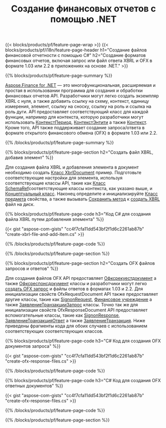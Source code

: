 ﻿---
title: Создание финансовых отчетов с помощью .NET
url: /ru/net/create/
description:  Код C# для создания финансовых отчетов в XBRL и OFX файлов запросов или ответов через библиотеку .NET.
---
{{< blocks/products/pf/feature-page-wrap >}}
{{< blocks/products/pf/i18n/feature-page-header h1="Создание файлов финансовой отчетности с помощью C#" h2="Создание форматов финансовых отчетов, включая запрос или файл ответа XBRL и OFX в формате 1.03 или 2.2 в приложениях на основе .NET." >}}

{{% blocks/products/pf/feature-page-summary %}}

[Aspose.Finance for .NET](https://products.aspose.com/finance/net/) — это многофункциональная, расширяемая и простая в использовании программа для создания и обработки финансовых отчетов API. Разработчики могут легко создать экземпляр XBRL с нуля, а также добавить ссылку на схему, контекст, единицу измерения, элемент, ссылку на сноску, ссылку на роль и 
ссылка на роль дуги. API предоставляет соответствующий класс для каждой функции, например для контекста, которую разработчики могут использовать [КонтекстПериод](https://apireference.aspose.com/finance/net/aspose.finance.xbrl/contextperiod), [КонтекстЭнтити](https://apireference.aspose.com/finance/net/aspose.finance.xbrl/contextentity) а также [Контекст](https://apireference.aspose.com/finance/net/aspose.finance.xbrl/context). 
Кроме того, API также поддерживает создание запроса/ответа в формате открытого финансового обмена (OFX) в формате 1.03 или 2.2.

{{% /blocks/products/pf/feature-page-summary %}}

{{% blocks/products/pf/feature-page-section h2="Создать файл XBRL, добавив элемент" %}}

Для создания файла XBRL и добавления элемента в документ необходимо создать [Класс XbrlDocument](https://apireference.aspose.com/finance/net/aspose.finance.xbrl/xbrldocument) пример. Подготовьте соответствующие настройки для элемента, используя соответствующие классы API, такие как [Класс SchemaRef](https://apireference.aspose.com/finance/net/aspose.finance.xbrl/schemaref)соответствующие классы контекста, как указано выше, и [Концептуальный класс](https://apireference.aspose.com/finance/net/aspose.finance.xbrl/concept). Наконец определите и инициализируйте [Класс предмета](https://apireference.aspose.com/finance/net/aspose.finance.xbrl/item) свойства, а также вызывать [Сохранить метод](https://apireference.aspose.com/finance/net/aspose.finance.xbrl.xbrldocument/save/methods/1) к [создать XBRL](https://products.aspose.com/finance/net/create/xbrl/) файл на диск.

{{% blocks/products/pf/feature-page-code h3="Код C# для создания файла XBRL путем добавления элемента" %}}

{{< gist "aspose-com-gists" "cc4f7cfa11dd543bf2f1d6c2261ab87b" "create-xbrl-file-and-add-item.cs" >}} 

{{% /blocks/products/pf/feature-page-code %}}

{{% /blocks/products/pf/feature-page-section %}}

{{% blocks/products/pf/feature-page-section h2="Создать OFX файлов запросов и ответов" %}}


Для создания файлов OFX API предоставляет [Офксрекуестдокумент](https://apireference.aspose.com/finance/net/aspose.finance.ofx/ofxrequestdocument) а также [Офксреспонсдокумент](https://apireference.aspose.com/finance/net/aspose.finance.ofx/ofxresponsedocument) классы и разработчики могут легко [создать OFX запрос](https://products.aspose.com/finance/net/create/ofx-request/) и файлы ответов в форматах 1.03 и 2.2. Для инициализации свойств OfxRequestDocument API также предоставляет другие классы, такие как [SignonRequest](https://apireference.aspose.com/finance/net/aspose.finance.ofx.signon/signonrequest), [Финансовое учреждение](https://apireference.aspose.com/finance/net/aspose.finance.ofx.signon/financialinstitution) а также [ЗаявлениеТранзакцииЗапрос](https://apireference.aspose.com/finance/net/aspose.finance.ofx.bank/statementtransactionrequest) классы. Точно так же для инициализации свойств OfxResponseDocument API предоставляет вспомогательные классы, такие как [SignonResponse](https://apireference.aspose.com/finance/net/aspose.finance.ofx.signon/signonresponse),  [ЗаявлениеТранзакцияОтвет](https://apireference.aspose.com/finance/net/aspose.finance.ofx.bank/statementtransactionresponse) а также [ЗаявлениеТранзакция](https://apireference.aspose.com/finance/net/aspose.finance.ofx/statementtransaction). Ниже приведены фрагменты кода для обоих случаев с использованием соответствующих соответствующих классов.

{{% blocks/products/pf/feature-page-code h3="C# Код для создания OFX документов запроса" %}}

{{< gist "aspose-com-gists" "cc4f7cfa11dd543bf2f1d6c2261ab87b" "create-ofx-response-files.cs" >}} 

{{% /blocks/products/pf/feature-page-code %}}

{{% blocks/products/pf/feature-page-code h3="C# Код для создания OFX ответных документов" %}}

{{< gist "aspose-com-gists" "cc4f7cfa11dd543bf2f1d6c2261ab87b" "create-ofx-response-files.cs" >}} 

{{% /blocks/products/pf/feature-page-code %}}

{{% /blocks/products/pf/feature-page-section %}}